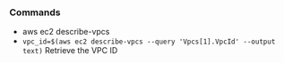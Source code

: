### Commands

- aws ec2 describe-vpcs
- `vpc_id=$(aws ec2 describe-vpcs --query 'Vpcs[1].VpcId' --output text)` Retrieve the VPC ID
